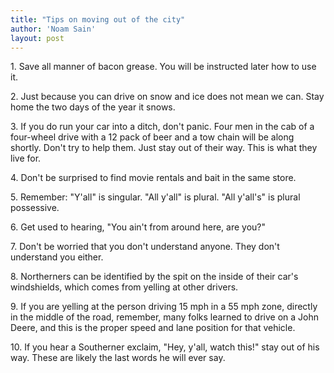 ```yaml
---
title: "Tips on moving out of the city"
author: 'Noam Sain'
layout: post
---
```


1\. Save all manner of bacon grease. You will be instructed later how to use it.

2\. Just because you can drive on snow and ice does not mean we can. Stay home the two days of the year it snows.

3\. If you do run your car into a ditch, don't panic. Four men in the cab of a four-wheel drive with a 12 pack of beer and a tow chain will be along shortly. Don't try to help them. Just stay out of their way. This is what they live for.

4\. Don't be surprised to find movie rentals and bait in the same store.

5\. Remember: "Y'all" is singular. "All y'all" is plural. "All y'all's" is plural possessive.

6\. Get used to hearing, "You ain't from around here, are you?"

7\. Don't be worried that you don't understand anyone. They don't understand you either.

8\. Northerners can be identified by the spit on the inside of their car's windshields, which comes from yelling at other drivers.

9\. If you are yelling at the person driving 15 mph in a 55 mph zone, directly in the middle of the road, remember, many folks learned to drive on a John Deere, and this is the proper speed and lane position for that vehicle.

10\. If you hear a Southerner exclaim, "Hey, y'all, watch this!" stay out of his way. These are likely the last words he will ever say.